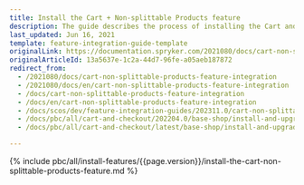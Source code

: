 ```yaml
---
title: Install the Cart + Non-splittable Products feature
description: The guide describes the process of installing the Cart and Non-splittable Products features into your project
last_updated: Jun 16, 2021
template: feature-integration-guide-template
originalLink: https://documentation.spryker.com/2021080/docs/cart-non-splittable-products-feature-integration
originalArticleId: 13a5637e-1c2a-44d7-96fe-a05aeb187872
redirect_from:
  - /2021080/docs/cart-non-splittable-products-feature-integration
  - /2021080/docs/en/cart-non-splittable-products-feature-integration
  - /docs/cart-non-splittable-products-feature-integration
  - /docs/en/cart-non-splittable-products-feature-integration
  - /docs/scos/dev/feature-integration-guides/202311.0/cart-non-splittable-products-feature-integration.html
  - /docs/pbc/all/cart-and-checkout/202204.0/base-shop/install-and-upgrade/install-features/install-the-cart-non-splittable-products-feature.html
  - /docs/pbc/all/cart-and-checkout/latest/base-shop/install-and-upgrade/install-features/install-the-cart-non-splittable-products-feature.html

---
```

{% include pbc/all/install-features/{{page.version}}/install-the-cart-non-splittable-products-feature.md %} <!-- To edit, see /_includes/pbc/all/install-features/202311.0/install-the-cart-non-splittable-products-feature.md -->
